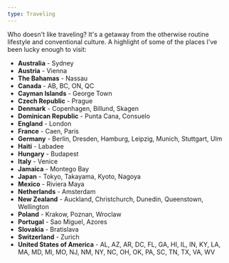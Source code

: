 ```yaml
---
type: Traveling
---
```


Who doesn't like traveling? It's a getaway from the otherwise routine
lifestyle and conventional culture. A highlight of some of the places
I've been lucky enough to visit:

* **Australia** - Sydney
* **Austria** - Vienna
* **The Bahamas** - Nassau
* **Canada** - AB, BC, ON, QC
* **Cayman Islands** - George Town
* **Czech Republic** - Prague
* **Denmark** - Copenhagen, Billund, Skagen
* **Dominican Republic** - Punta Cana, Consuelo
* **England** - London
* **France** - Caen, Paris
* **Germany** - Berlin, Dresden, Hamburg, Leipzig, Munich, Stuttgart, Ulm
* **Haiti** - Labadee
* **Hungary** - Budapest
* **Italy** - Venice
* **Jamaica** - Montego Bay
* **Japan** - Tokyo, Takayama, Kyoto, Nagoya
* **Mexico** - Riviera Maya
* **Netherlands** - Amsterdam
* **New Zealand** - Auckland, Christchurch, Dunedin, Queenstown, Wellington
* **Poland** - Krakow, Poznan, Wroclaw
* **Portugal** - Sao Miguel, Azores
* **Slovakia** - Bratislava
* **Switzerland** - Zurich
* **United States of America** - AL, AZ, AR, DC, FL, GA, HI, IL, IN, KY, LA, MA, MD, MI, MO, NJ, NM, NY, NC, OH, OK, PA, SC, TN, TX, VA, WV
